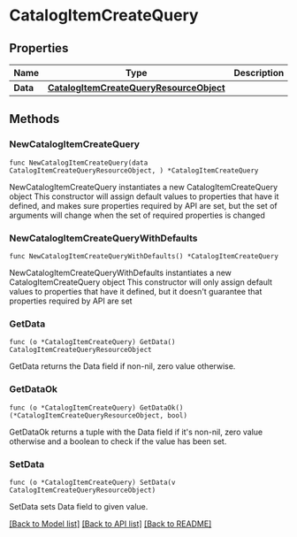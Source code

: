 # CatalogItemCreateQuery

## Properties

Name | Type | Description | Notes
------------ | ------------- | ------------- | -------------
**Data** | [**CatalogItemCreateQueryResourceObject**](CatalogItemCreateQueryResourceObject.md) |  | 

## Methods

### NewCatalogItemCreateQuery

`func NewCatalogItemCreateQuery(data CatalogItemCreateQueryResourceObject, ) *CatalogItemCreateQuery`

NewCatalogItemCreateQuery instantiates a new CatalogItemCreateQuery object
This constructor will assign default values to properties that have it defined,
and makes sure properties required by API are set, but the set of arguments
will change when the set of required properties is changed

### NewCatalogItemCreateQueryWithDefaults

`func NewCatalogItemCreateQueryWithDefaults() *CatalogItemCreateQuery`

NewCatalogItemCreateQueryWithDefaults instantiates a new CatalogItemCreateQuery object
This constructor will only assign default values to properties that have it defined,
but it doesn't guarantee that properties required by API are set

### GetData

`func (o *CatalogItemCreateQuery) GetData() CatalogItemCreateQueryResourceObject`

GetData returns the Data field if non-nil, zero value otherwise.

### GetDataOk

`func (o *CatalogItemCreateQuery) GetDataOk() (*CatalogItemCreateQueryResourceObject, bool)`

GetDataOk returns a tuple with the Data field if it's non-nil, zero value otherwise
and a boolean to check if the value has been set.

### SetData

`func (o *CatalogItemCreateQuery) SetData(v CatalogItemCreateQueryResourceObject)`

SetData sets Data field to given value.



[[Back to Model list]](../README.md#documentation-for-models) [[Back to API list]](../README.md#documentation-for-api-endpoints) [[Back to README]](../README.md)


